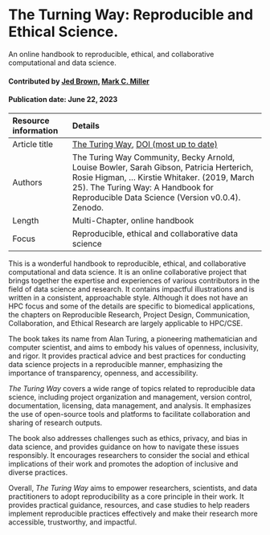 # The Turning Way: Reproducible and Ethical Science. 
<!--deck text start-->
An online handbook to reproducible, ethical, and collaborative computational and data science.
<!--deck text end-->

#### Contributed by [Jed Brown](https://github.com/jedbrown), [Mark C. Miller](https://github.com/markcmiller86 "Mark C. Miller GitHub Profile")
#### Publication date: June 22, 2023

Resource information | Details
:--- | :--- 
Article title  | [The Turing Way](https://the-turing-way.netlify.app/index.html), [DOI (most up to date)](http://doi.org/10.5281/zenodo.3332807)
Authors | The Turing Way Community, Becky Arnold, Louise Bowler, Sarah Gibson, Patricia Herterich, Rosie Higman, … Kirstie Whitaker. (2019, March 25). The Turing Way: A Handbook for Reproducible Data Science (Version v0.0.4). Zenodo. 
Length | Multi-Chapter, online handbook
Focus | Reproducible, ethical and collaborative data science

This is a wonderful handbook to reproducible, ethical, and collaborative computational and data science.
It is an online collaborative project that brings together the expertise and experiences of various contributors in the field of data science and research.
It contains impactful illustrations and is written in a consistent, approachable style.
Although it does not have an HPC focus and some of the details are specific to biomedical applications, the chapters on Reproducible Research, Project Design, Communication, Collaboration, and Ethical Research are largely applicable to HPC/CSE.

The book takes its name from Alan Turing, a pioneering mathematician and computer scientist, and aims to embody his values of openness, inclusivity, and rigor. It provides practical advice and best practices for conducting data science projects in a reproducible manner, emphasizing the importance of transparency, openness, and accessibility.

*The Turing Way* covers a wide range of topics related to reproducible data science, including project organization and management, version control, documentation, licensing, data management, and analysis. It emphasizes the use of open-source tools and platforms to facilitate collaboration and sharing of research outputs.

The book also addresses challenges such as ethics, privacy, and bias in data science, and provides guidance on how to navigate these issues responsibly. It encourages researchers to consider the social and ethical implications of their work and promotes the adoption of inclusive and diverse practices.

Overall, *The Turing Way* aims to empower researchers, scientists, and data practitioners to adopt reproducibility as a core principle in their work. It provides practical guidance, resources, and case studies to help readers implement reproducible practices effectively and make their research more accessible, trustworthy, and impactful.

<!---
Publish: yes
Pinned: no
Topics: Reproducibility, Strategies for More Effective Teams, Documentation, Revision Control, Big Data
RSS update: 2023-06-22
--->

